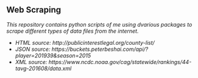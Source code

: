 ## Web Scraping

<i>This repository contains python scripts of me using dvarious packages to scrape different types of data files from the internet. 

<ul>
  <li>HTML source: http://publicinterestlegal.org/county-list/  </li>
  <li>JSON source: https://buckets.peterbeshai.com/api/?player=201939&season=2015 </li>
  <li>XML source: https://www.ncdc.noaa.gov/cag/statewide/rankings/44-tavg-201608/data.xml  </li>
</ul></i>
